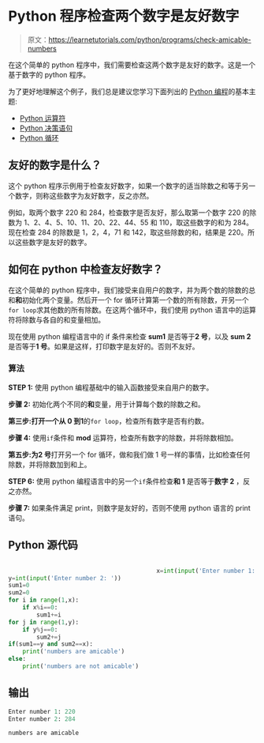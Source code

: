 # Python 程序检查两个数字是友好数字

> 原文：<https://learnetutorials.com/python/programs/check-amicable-numbers>

在这个简单的 python 程序中，我们需要检查这两个数字是友好的数字。这是一个基于数字的 python 程序。

为了更好地理解这个例子，我们总是建议您学习下面列出的 [Python 编程](../ "Python tutorial")的基本主题:

*   [Python 运算符](../../python/python-operators "operators in python")
*   [Python 决策语句](../../python/decision-making-statements "python decision making")
*   [Python 循环](../../python/python-loop-tutorials "Loops in python")

## 友好的数字是什么？

这个 python 程序示例用于检查友好数字，如果一个数字的适当除数之和等于另一个数字，则称这些数字为友好数字，反之亦然。

例如，取两个数字 220 和 284，检查数字是否友好，那么取第一个数字 220 的除数为 1、2、4、5、10、11、20、22、44、55 和 110，取这些数字的和为 284。现在检查 284 的除数是 1，2，4，71 和 142，取这些除数的和，结果是 220。所以这些数字是友好的数字。

## 如何在 python 中检查友好数字？

在这个简单的 python 程序中，我们接受来自用户的数字，并为两个数的除数的总和**和**初始化两个变量。然后开一个 for 循环计算第一个数的所有除数，开另一个`for loop`求其他数的所有除数。在这两个循环中，我们使用 python 语言中的运算符将除数与各自的和变量相加。

现在使用 python 编程语言中的 if 条件来检查 **sum1** 是否等于**2 号**，以及 **sum 2** 是否等于**1 号**。如果是这样，打印数字是友好的。否则不友好。

### 算法

**STEP 1:** 使用 python 编程基础中的输入函数接受来自用户的数字。

**步骤 2:** 初始化两个不同的**和**变量，用于计算每个数的除数之和。

**第三步:**打开一个从 **0** 到**1**的`for loop`，检查所有数字是否有约数。

**步骤 4:** 使用`if`条件和 **mod** 运算符，检查所有数字的除数，并将除数相加。

**第五步:**为**2 号**打开另一个 for 循环，做和我们做 1 号一样的事情，比如检查任何除数，并将除数加到和上。

**STEP 6:** 使用 python 编程语言中的另一个`if`条件检查**和 1** 是否等于**数字 2** ，反之亦然。

**步骤 7:** 如果条件满足 print，则数字是友好的，否则不使用 python 语言的 print 语句。

## Python 源代码

```py

                                          x=int(input('Enter number 1: '))
y=int(input('Enter number 2: '))
sum1=0
sum2=0
for i in range(1,x):
    if x%i==0:
        sum1+=i
for j in range(1,y):
    if y%j==0:
        sum2+=j
if(sum1==y and sum2==x):
    print('numbers are amicable')
else:
    print('numbers are not amicable')

```

## 输出

```py
Enter number 1: 220
Enter number 2: 284

numbers are amicable
```